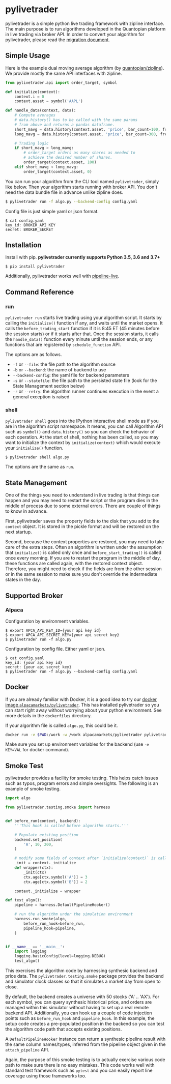 # pylivetrader

pylivetrader is a simple python live trading framework with zipline interface.
The main purpose is to run algorithms developed in the Quantopian platform in
live trading via broker API. In order to convert your algorithm for pylivetrader,
please read the [migration document](./migration.md).

## Simple Usage

Here is the example dual moving average algorithm (by [quantopian/zipline](https://github.com/quantopian/zipline/blob/master/zipline/examples/dual_moving_average.py)). We provide mostly the same API interfaces with zipline.

```py
from pylivetrader.api import order_target, symbol

def initialize(context):
    context.i = 0
    context.asset = symbol('AAPL')

def handle_data(context, data):
    # Compute averages
    # data.history() has to be called with the same params
    # from above and returns a pandas dataframe.
    short_mavg = data.history(context.asset, 'price', bar_count=100, frequency="1m").mean()
    long_mavg = data.history(context.asset, 'price', bar_count=300, frequency="1m").mean()

    # Trading logic
    if short_mavg > long_mavg:
        # order_target orders as many shares as needed to
        # achieve the desired number of shares.
        order_target(context.asset, 100)
    elif short_mavg < long_mavg:
        order_target(context.asset, 0)
```

You can run your algorithm from the CLI tool named `pylivetrader`, simply
like below. Then your algorithm starts running with broker API.
You don't need the data bundle file in advance unlike zipline does.

```sh
$ pylivetrader run -f algo.py --backend-config config.yaml
```

Config file is just simple yaml or json format.

```
$ cat config.yaml
key_id: BROKER_API_KEY
secret: BROKER_SECRET
```

## Installation

Install with pip. **pylivetrader currently supports Python 3.5, 3.6 and 3.7+**

```
$ pip install pylivetrader
```

Additionally, pylivetrader works well with [pipeline-live](https://github.com/alpacahq/pipeline-live).

## Command Reference

### run

`pylivetrader run` starts live trading using your algorithm script. It starts
by calling the `initialize()` function if any, and waits until the market opens.
It calls the `before_trading_start` function if it is 8:45 ET (45 minutes
before the session starts) or if it starts after that. Once the session
starts, it calls the `handle_data()` function every minute until the
session ends, or any functions that are registered by `schedule_function` API.

The options are as follows.

- `-f` or `--file`: the file path to the algorithm source
- `-b` or `--backend`: the name of backend to use
- `--backend-config`: the yaml file for backend parameters
- `-s` or `--statefile`: the file path to the persisted state file (look for the State Management section below)
- `-r` or `--retry`: the algorithm runner continues execution in the event a general exception is raised

### shell

`pylivetrader shell` goes into the IPython interactive shell mode as if you are
in the algorithm script namespace. It means, you can call Algorithm API
such as `symbol()` and `data.history()` so you can check the behavior
of each operation. At the start of shell, nothing has been called, so you
may want to initialize the context by `initialize(context)` which would
execute your `initialize()` function.

```
$ pylivetrader shell algo.py
```

The options are the same as `run`.

## State Management

One of the things you need to understand in live trading is that things can
happen and you may need to restart the script or the program dies in the middle
of process due to some external errors. There are couple of things
to know in advance.

First, pylivetrader saves the property fields to the disk that you add to
the `context` object. It is stored in the pickle format and will be
restored on the next startup.

Second, because the context properties are restored, you may need to
take care of the extra steps. Often an algorithm is written under
the assumption that `initialize()` is called only once and
`before_start_trading()` is called once every morning. If you are
to restart the program in the middle of day, these functions are
called again, with the restored context object. Therefore, you
might need to check if the fields are from the other session
or in the same session to make sure you don't override the
indermediate states in the day.

## Supported Broker

### Alpaca

Configuration by environment variables.

```
$ export APCA_API_KEY_ID={your api key id}
$ export APCA_API_SECRET_KEY={your api secret key}
$ pylivetrader run -f algo.py
```

Configuration by config file. Either yaml or json.

```
$ cat config.yaml
key_id: {your api key id}
secret: {your api secret key}
$ pylivetrader run -f algo.py --backend-config config.yaml
```

## Docker

If you are already familiar with Docker, it is a good idea to
try our [docker image `alpacamarkets/pylivetrader`](https://hub.docker.com/r/alpacamarkets/pylivetrader/).
This has installed pylivetrader so you can start right away without
worrying about your python environment.  See more details in the
`dockerfiles` directory.

If your algorithm file is called `algo.py`, this could be it.

```sh
docker run -v $PWD:/work -w /work alpacamarkets/pylivetrader pylivetrader run -f algo.py
```

Make sure you set up environment variables for the  backend
(use `-e KEY=VAL` for docker command).

## Smoke Test

pylivetrader provides a facility for smoke testing. This helps catch
issues such as typos, program errors and simple oversights. The following
is an example of smoke testing.

```py
import algo

from pylivetrader.testing.smoke import harness


def before_run(context, backend):
    '''This hook is called before algorithm starts.'''

    # Populate existing position
    backend.set_position(
        'A', 10, 200,
    )

    # modify some fields of context after `initialize(context)` is called
    _init = context._initialize
    def wrapper(ctx):
        _init(ctx)
        ctx.age[ctx.symbol('A')] = 3
        ctx.age[ctx.symbol('B')] = 2

    context._initialize = wrapper

def test_algo():
    pipeline = harness.DefaultPipelineHooker()

    # run the algorithm under the simulation environment
    harness.run_smoke(algo,
        before_run_hook=before_run,
        pipeline_hook=pipeline,
    )


if __name__ == '__main__':
    import logging
    logging.basicConfig(level=logging.DEBUG)
    test_algo()
```

This exercises the algorithm code by harnessing synthesic backend and price data.
The `pylivetrader.testing.smoke` package provides the backend and simulator
clock classes so that it simulates a market day from open to close.

By default, the backend creates a universe with 50 stocks ('A' .. 'AX').
For each symbol, you can query synthesic historical price, and orders
are managed within this simulator without having to set up a real remote
backend API. Additionally, you can hook up a couple of code injection
points such as `before_run_hook` and `pipeline_hook`. In this example,
the setup code creates a pre-populated position in the backend so you can
test the algorithm code path that accepts existing positions.

A `DefaultPipelineHooker` instance can return a synthesic pipeline result
with the same column names/types, inferred from the pipeline object
given in the `attach_pipeline` API.

Again, the purpose of this smoke testing is to actually exercise various
code path to make sure there is no easy mistakes. This code works well
with standard test framework such as `pytest` and you can easily report
line coverage using those frameworks too.